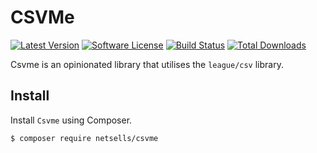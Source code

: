CSVMe
=====

[![Latest Version](https://img.shields.io/github/release/netsells/csvme.svg?style=flat-square)](https://github.com/netsells/csvme/releases)
[![Software License](https://img.shields.io/badge/license-MIT-brightgreen.svg?style=flat-square)](LICENSE.md)
[![Build Status](https://img.shields.io/travis/netsells/csvme/master.svg?style=flat-square)](https://travis-ci.org/netsells/csvme)
[![Total Downloads](https://img.shields.io/packagist/dt/league/csvme.svg?style=flat-square)](https://packagist.org/packages/league/csvme)

Csvme is an opinionated library that utilises the `league/csv` library.

Install
-------

Install `Csvme` using Composer.

```
$ composer require netsells/csvme
```